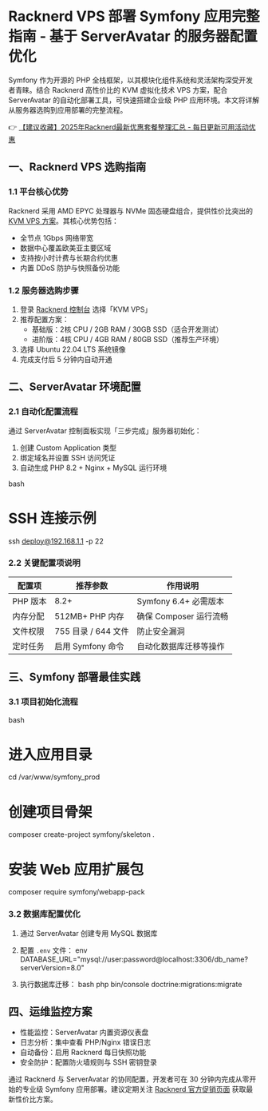# Racknerd VPS 部署 Symfony 应用完整指南 - 基于 ServerAvatar 的服务器配置优化

Symfony 作为开源的 PHP 全栈框架，以其模块化组件系统和灵活架构深受开发者青睐。结合 Racknerd 高性价比的 KVM 虚拟化技术 VPS 方案，配合 ServerAvatar 的自动化部署工具，可快速搭建企业级 PHP 应用环境。本文将详解从服务器选购到应用部署的完整流程。

👉 [【建议收藏】2025年Racknerd最新优惠套餐整理汇总 - 每日更新可用活动优惠](https://bit.ly/Rack_Nerd)

## 一、Racknerd VPS 选购指南

### 1.1 平台核心优势
Racknerd 采用 AMD EPYC 处理器与 NVMe 固态硬盘组合，提供性价比突出的 [KVM VPS 方案](https://bit.ly/Rack_Nerd)。其核心优势包括：
- 全节点 1Gbps 网络带宽
- 数据中心覆盖欧美亚主要区域
- 支持按小时计费与长期合约优惠
- 内置 DDoS 防护与快照备份功能

### 1.2 服务器选购步骤
1. 登录 [Racknerd 控制台](https://bit.ly/Rack_Nerd) 选择「KVM VPS」
2. 推荐配置方案：
   - 基础版：2核 CPU / 2GB RAM / 30GB SSD（适合开发测试）
   - 进阶版：4核 CPU / 4GB RAM / 80GB SSD（推荐生产环境）
3. 选择 Ubuntu 22.04 LTS 系统镜像
4. 完成支付后 5 分钟内自动开通

## 二、ServerAvatar 环境配置

### 2.1 自动化配置流程
通过 ServerAvatar 控制面板实现「三步完成」服务器初始化：
1. 创建 Custom Application 类型
2. 绑定域名并设置 SSH 访问凭证
3. 自动生成 PHP 8.2 + Nginx + MySQL 运行环境

bash
# SSH 连接示例
ssh deploy@192.168.1.1 -p 22

### 2.2 关键配置项说明
| 配置项       | 推荐参数           | 作用说明                 |
|--------------|--------------------|--------------------------|
| PHP 版本     | 8.2+               | Symfony 6.4+ 必需版本    |
| 内存分配     | 512MB+ PHP 内存    | 确保 Composer 运行流畅   |
| 文件权限     | 755 目录 / 644 文件 | 防止安全漏洞             |
| 定时任务     | 启用 Symfony 命令  | 自动化数据库迁移等操作   |

## 三、Symfony 部署最佳实践

### 3.1 项目初始化流程
bash
# 进入应用目录
cd /var/www/symfony_prod

# 创建项目骨架
composer create-project symfony/skeleton .

# 安装 Web 应用扩展包
composer require symfony/webapp-pack

### 3.2 数据库配置优化
1. 通过 ServerAvatar 创建专用 MySQL 数据库
2. 配置 `.env` 文件：
   env
   DATABASE_URL="mysql://user:password@localhost:3306/db_name?serverVersion=8.0"
   
3. 执行数据库迁移：
   bash
   php bin/console doctrine:migrations:migrate
   

## 四、运维监控方案
- 性能监控：ServerAvatar 内置资源仪表盘
- 日志分析：集中查看 PHP/Nginx 错误日志
- 自动备份：启用 Racknerd 每日快照功能
- 安全防护：配置防火墙规则与 SSH 密钥登录

通过 Racknerd 与 ServerAvatar 的协同配置，开发者可在 30 分钟内完成从零开始的专业级 Symfony 应用部署。建议定期关注 [Racknerd 官方促销页面](https://bit.ly/Rack_Nerd) 获取最新性价比方案。